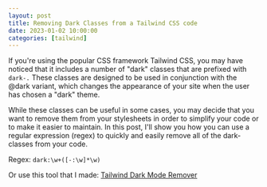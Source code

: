 ```yaml
---
layout: post
title: Removing Dark Classes from a Tailwind CSS code
date: 2023-01-02 10:00:00
categories: [tailwind]
---
```


If you're using the popular CSS framework Tailwind CSS, you may have noticed that it includes a number of "dark" classes that are prefixed with `dark-.` These classes are designed to be used in conjunction with the @dark variant, which changes the appearance of your site when the user has chosen a "dark" theme.

While these classes can be useful in some cases, you may decide that you want to remove them from your stylesheets in order to simplify your code or to make it easier to maintain. In this post, I'll show you how you can use a regular expression (regex) to quickly and easily remove all of the dark- classes from your code.

Regex: `dark:\w+([-:\w]*\w)`

Or use this tool that I made: [Tailwind Dark Mode Remover](https://ademking.github.io/Tailwind-Dark-Mode-Remover/)
